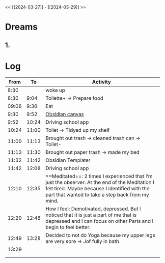 << [[2024-03-27]] - [[2024-03-29]] >>

# Dreams
## 1. 

# Log

| From  | To    | Activity                                                                                                                                                                                           |
| ----- | ----- | -------------------------------------------------------------------------------------------------------------------------------------------------------------------------------------------------- |
| 8:30  |       | woke up                                                                                                                                                                                            |
| 8:30  | 9:04  | Toilette+ -> Prepare food                                                                                                                                                                          |
| 09:06 | 9:30  | Eat                                                                                                                                                                                                |
| 9:30  | 9:52  | [Obsidian canvas](https://youtu.be/vLBd_ADeKIw?si=Q9N0c4L16iQEJdGX)                                                                                                                                |
| 9:52  | 10:24 | Driving school app                                                                                                                                                                                 |
| 10:24 | 11:00 | Toilet -> Tidyed up my shelf                                                                                                                                                                       |
| 11:00 | 11:13 | Brought out trash -> cleaned trash can -> Toilet-                                                                                                                                                  |
| 11:13 | 11:30 | Brought out paper trash -> made my bed                                                                                                                                                             |
| 11:32 | 11:42 | Obsidian Templater                                                                                                                                                                                 |
| 11:42 | 12:08 | Driving school app                                                                                                                                                                                 |
| 12:10 | 12:35 | ==Meditated==: 2 times I experienced that I‘m just the observer. At the end of the Meditation I felt tired. Maybe because I identified with the part that wanted to take a step back from my mind. |
| 12:20 | 12:48 | How I feel: Demotivated, depressed. But I noticed that it is just a part of me that is depressed and I can focus on other Parts and I begin to feel better.                                        |
| 12:49 | 13:28 | Decided to not do Yoga because my upper legs are very sore -> Jof fully in bath                                                                                                                    |
| 13:29 |       |                                                                                                                                                                                                    |
|       |       |                                                                                                                                                                                                    |
|       |       |                                                                                                                                                                                                    |
